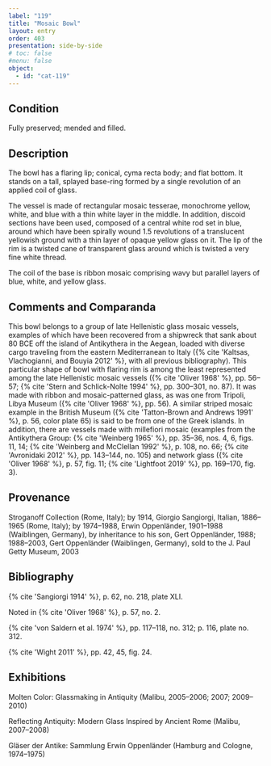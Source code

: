 ```yaml
---
label: "119"
title: "Mosaic Bowl"
layout: entry
order: 403
presentation: side-by-side
# toc: false
#menu: false 
object:
  - id: "cat-119"
---
```


## Condition

Fully preserved; mended and filled.

## Description

The bowl has a flaring lip; conical, cyma recta body; and flat bottom. It stands on a tall, splayed base-ring formed by a single revolution of an applied coil of glass.

The vessel is made of rectangular mosaic tesserae, monochrome yellow, white, and blue with a thin white layer in the middle. In addition, discoid sections have been used, composed of a central white rod set in blue, around which have been spirally wound 1.5 revolutions of a translucent yellowish ground with a thin layer of opaque yellow glass on it. The lip of the rim is a twisted cane of transparent glass around which is twisted a very fine white thread.

The coil of the base is ribbon mosaic comprising wavy but parallel layers of blue, white, and yellow glass.

## Comments and Comparanda

This bowl belongs to a group of late Hellenistic glass mosaic vessels, examples of which have been recovered from a shipwreck that sank about 80 BCE off the island of Antikythera in the Aegean, loaded with diverse cargo traveling from the eastern Mediterranean to Italy ({% cite 'Kaltsas, Vlachogianni, and Bouyia 2012' %}, with all previous bibliography). This particular shape of bowl with flaring rim is among the least represented among the late Hellenistic mosaic vessels ({% cite 'Oliver 1968' %}, pp. 56–57; {% cite 'Stern and Schlick-Nolte 1994' %}, pp. 300–301, no. 87). It was made with ribbon and mosaic-patterned glass, as was one from Tripoli, Libya Museum ({% cite 'Oliver 1968' %}, pp. 56). A similar striped mosaic example in the British Museum ({% cite 'Tatton-Brown and Andrews 1991' %}, p. 56, color plate 65) is said to be from one of the Greek islands. In addition, there are vessels made with millefiori mosaic (examples from the Antikythera Group: {% cite 'Weinberg 1965' %}, pp. 35–36, nos. 4, 6, figs. 11, 14; {% cite 'Weinberg and McClellan 1992' %}, p. 108, no. 66; {% cite 'Avronidaki 2012' %}, pp. 143–144, no. 105) and network glass ({% cite 'Oliver 1968' %}, p. 57, fig. 11; {% cite 'Lightfoot 2019' %}, pp. 169–170, fig. 3).

## Provenance

Stroganoff Collection (Rome, Italy); by 1914, Giorgio Sangiorgi, Italian, 1886–1965 (Rome, Italy); by 1974–1988, Erwin Oppenländer, 1901–1988 (Waiblingen, Germany), by inheritance to his son, Gert Oppenländer, 1988; 1988–2003, Gert Oppenländer (Waiblingen, Germany), sold to the J. Paul Getty Museum, 2003

## Bibliography

{% cite 'Sangiorgi 1914' %}, p. 62, no. 218, plate XLI.

Noted in {% cite 'Oliver 1968' %}, p. 57, no. 2.

{% cite 'von Saldern et al. 1974' %}, pp. 117–118, no. 312; p. 116, plate no. 312.

{% cite 'Wight 2011' %}, pp. 42, 45, fig. 24.

## Exhibitions

Molten Color: Glassmaking in Antiquity (Malibu, 2005–2006; 2007; 2009–2010)

Reflecting Antiquity: Modern Glass Inspired by Ancient Rome (Malibu, 2007–2008)

Gläser der Antike: Sammlung Erwin Oppenländer (Hamburg and Cologne, 1974–1975)